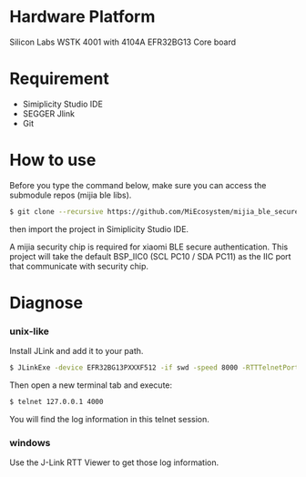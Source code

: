 Hardware Platform
======
Silicon Labs WSTK 4001 with 4104A EFR32BG13 Core board

Requirement
======
- Simiplicity Studio IDE
- SEGGER Jlink
- Git

How to use
======
Before you type the command below, make sure you can access the submodule repos (mijia ble libs).
```bash
$ git clone --recursive https://github.com/MiEcosystem/mijia_ble_secure.git -b silabs
```
then import the project in Simiplicity Studio IDE.

A mijia security chip is required for xiaomi BLE secure authentication. This project will take the default BSP_IIC0 (SCL PC10 / SDA PC11) as the IIC port that communicate with security chip.


Diagnose
======
### unix-like
Install JLink and add it to your path. <br>
```bash
$ JLinkExe -device EFR32BG13PXXXF512 -if swd -speed 8000 -RTTTelnetPort 4000
```
Then open a new terminal tab and execute:
```bash
$ telnet 127.0.0.1 4000
```
You will find the log information in this telnet session.

### windows 
Use the J-Link RTT Viewer to get those log information.